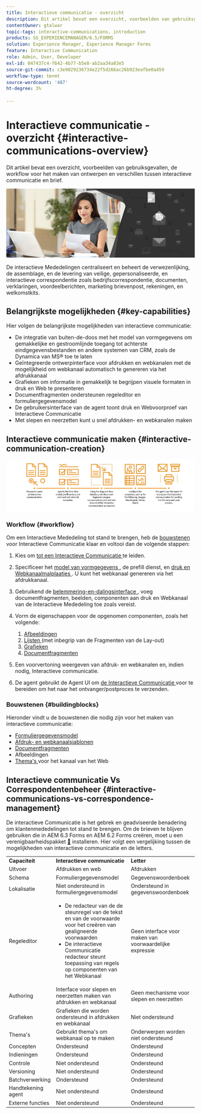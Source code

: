 ```yaml
---
title: Interactieve communicatie - overzicht
description: Dit artikel bevat een overzicht, voorbeelden van gebruiksgevallen, de workflow voor het maken van ontwerpen en verschillen tussen interactieve communicatie en brief.
contentOwner: gtalwar
topic-tags: interactive-communications, introduction
products: SG_EXPERIENCEMANAGER/6.5/FORMS
solution: Experience Manager, Experience Manager Forms
feature: Interactive Communication
role: Admin, User, Developer
exl-id: 047437c4-f642-4b77-b5e8-ab2aa34a83e5
source-git-commit: c3e9029236734e22f5d266ac26b923eafbe0a459
workflow-type: tm+mt
source-wordcount: '487'
ht-degree: 3%

---
```


# Interactieve communicatie - overzicht {#interactive-communications-overview}

Dit artikel bevat een overzicht, voorbeelden van gebruiksgevallen, de workflow voor het maken van ontwerpen en verschillen tussen interactieve communicatie en brief.

![ held-beeld ](do-not-localize/correspondence-management.png)

De interactieve Mededelingen centraliseert en beheert de verwezenlijking, de assemblage, en de levering van veilige, gepersonaliseerde, en interactieve correspondentie zoals bedrijfscorrespondentie, documenten, verklaringen, voordeelberichten, marketing brievenpost, rekeningen, en welkomstkits.

## Belangrijkste mogelijkheden {#key-capabilities}

Hier volgen de belangrijkste mogelijkheden van interactieve communicatie:

- De integratie van buiten-de-doos met het model van vormgegevens om gemakkelijke en gestroomlijnde toegang tot achterste eindgegevensbestanden en andere systemen van CRM, zoals de Dynamica van MS® toe te laten
- Geïntegreerde ontwerpinterface voor afdrukken en webkanalen met de mogelijkheid om webkanaal automatisch te genereren via het afdrukkanaal
- Grafieken om informatie in gemakkelijk te begrijpen visuele formaten in druk en Web te presenteren
- Documentfragmenten ondersteunen regeleditor en formuliergegevensmodel
- De gebruikersinterface van de agent toont druk en Webvoorproef van Interactieve Communicatie
- Met slepen en neerzetten kunt u snel afdrukken- en webkanalen maken

## Interactieve communicatie maken {#interactive-communication-creation}

![ interactive_communication-01 ](assets/interactive_communication-01.jpg)

### Workflow {#workflow}

Om een Interactieve Mededeling tot stand te brengen, heb de [ bouwstenen ](#buildingblocks) voor Interactieve Communicatie klaar en voltooi dan de volgende stappen:

1. Kies om [ tot een Interactieve Communicatie ](/help/forms/using/create-interactive-communication.md) te leiden.

1. Specificeer het [ model van vormgegevens ](/help/forms/using/data-integration.md), de prefill dienst, en [ druk en Webkanaalmalplaatjes ](/help/forms/using/web-channel-print-channel.md). U kunt het webkanaal genereren via het afdrukkanaal.

1. Gebruikend de [ belemmering-en-dalingsinterface ](/help/forms/using/introduction-interactive-communication-authoring.md), voeg documentfragmenten, beelden, componenten aan druk en Webkanaal van de Interactieve Mededeling toe zoals vereist.
1. Vorm de eigenschappen voor de opgenomen componenten, zoals het volgende:

   1. [Afbeeldingen](/help/forms/using/create-interactive-communication.md#step2)
   1. [ Lijsten ](/help/forms/using/create-interactive-communication.md#tables) (met inbegrip van de Fragmenten van de Lay-out)
   1. [Grafieken](/help/forms/using/chart-component-interactive-communications.md)
   1. [Documentfragmenten](/help/forms/using/create-interactive-communication.md#document-fragment-properties)

1. Een voorvertoning weergeven van afdruk- en webkanalen en, indien nodig, Interactieve communicatie.
1. De agent gebruikt de Agent UI om [ de Interactieve Communicatie ](/help/forms/using/prepare-send-interactive-communication.md) voor te bereiden om het naar het ontvanger/postproces te verzenden.

### Bouwstenen {#buildingblocks}

Hieronder vindt u de bouwstenen die nodig zijn voor het maken van interactieve communicatie:

- [Formuliergegevensmodel](/help/forms/using/data-integration.md)
- [Afdruk- en webkanaalsjablonen](/help/forms/using/web-channel-print-channel.md)
- [Documentfragmenten](/help/forms/using/document-fragments.md)
- Afbeeldingen
- [ Thema&#39;s ](/help/forms/using/themes.md) voor het kanaal van het Web

## Interactieve communicatie Vs Correspondentenbeheer {#interactive-communications-vs-correspondence-management}

De interactieve Communicatie is het gebrek en geadviseerde benadering om klantenmededelingen tot stand te brengen. Om de brieven te blijven gebruiken die in AEM 6.3 Forms en AEM 6.2 Forms creëren, moet u een verenigbaarheidspakket [&#128279;](/help/forms/using/compatibility-package.md) installeren.  Hier volgt een vergelijking tussen de mogelijkheden van interactieve communicatie en de letters.

<table>
 <tbody>
  <tr>
   <td><strong>Capaciteit</strong></td>
   <td><strong>Interactieve communicatie</strong></td>
   <td><strong>Letter</strong></td>
  </tr>
  <tr>
   <td>Uitvoer</td>
   <td>Afdrukken en web</td>
   <td>Afdrukken</td>
  </tr>
  <tr>
   <td>Schema</td>
   <td>Formuliergegevensmodel </td>
   <td>Gegevenswoordenboek </td>
  </tr>
  <tr>
   <td>Lokalisatie</td>
   <td>Niet ondersteund in formuliergegevensmodel</td>
   <td>Ondersteund in gegevenswoordenboek</td>
  </tr>
  <tr>
   <td>Regeleditor</td>
   <td>
    <ul>
     <li>De redacteur van de de steunregel van de tekst en van de voorwaarde voor het creëren van gealigneerde voorwaarden</li>
     <li>De interactieve Communicatie redacteur steunt toepassing van regels op componenten van het Webkanaal</li>
    </ul> </td>
   <td>Geen interface voor maken van voorwaardelijke expressie</td>
  </tr>
  <tr>
   <td>Authoring</td>
   <td>Interface voor slepen en neerzetten maken van afdrukken en webkanaal</td>
   <td>Geen mechanisme voor slepen en neerzetten </td>
  </tr>
  <tr>
   <td>Grafieken</td>
   <td>Grafieken die worden ondersteund in afdrukken en webkanaal</td>
   <td>Niet ondersteund</td>
  </tr>
  <tr>
   <td>Thema's</td>
   <td>Gebruikt thema's om webkanaal op te maken</td>
   <td>Onderwerpen worden niet ondersteund</td>
  </tr>
   <tr>
   <td>Concepten</td>
   <td>Ondersteund</td>
   <td>Ondersteund</td>
  </tr>
   <tr>
   <td>Indieningen</td>
   <td>Ondersteund</td>
   <td>Ondersteund</td>
  </tr>
  <tr>
  <tr>
   <td>Controle</td>
   <td>Niet ondersteund</td>
   <td>Ondersteund</td>
  </tr>
   <tr>
   <td>Versioning</td>
   <td>Niet ondersteund</td>
   <td>Ondersteund</td>
  </tr>
   <td>Batchverwerking</td>
   <td>Ondersteund </td>
   <td>Ondersteund</td>
  </tr>
  <tr>
   <td>Handtekening agent</td>
   <td>Niet ondersteund</td>
   <td>Ondersteund</td>
  </tr>
  <tr>
   <td>Externe functies</td>
   <td>Niet ondersteund</td>
   <td>Ondersteund</td>
  </tr>
 </tbody>
</table>

